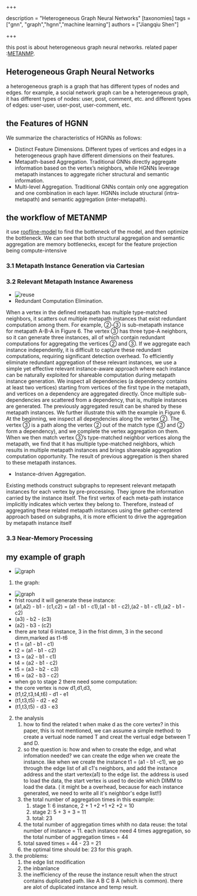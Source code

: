 +++


description = "Heterogeneous Graph Neural Networks"
[taxonomies]
tags = ["gnn", "graph","hgnn","machine learning"]
authors = ["Jiangqiu Shen"]

+++


this post is about heterogeneous graph neural networks. related paper :[METANMP](/pdf/METANMP.pdf).
## Heterogeneous Graph Neural Networks
a heterogeneous graph is a graph that has different types of nodes and edges. for example, a social network graph can be a heterogeneous graph, it has different types of nodes: user, post, comment, etc. and different types of edges: user-user, user-post, user-comment, etc.
## the Features of HGNN
We summarize the characteristics of HGNNs as follows:
- Distinct Feature Dimensions. Different types of vertices and
edges in a heterogeneous graph have different dimensions
on their features.
- Metapath-based Aggregation. Traditional GNNs directly aggregate information based on the vertex’s neighbors, while
HGNNs leverage metapath instances to aggregate richer
structural and semantic information.
- Multi-level Aggregation. Traditional GNNs contain only one
aggregation and one combination in each layer. HGNNs
include structural (intra-metapath) and semantic aggregation
(inter-metapath).

## the workflow of METANMP
it use [roofline-model](@/posts/research/2023-06-07-roofline_model.md) to find the bottleneck of the model, and then optimize the bottleneck. We can see that both structural aggregation and semantic aggregation are memory bottlenecks, except for the feature projection being compute-intensive

### 3.1 Metapath Instance Generation via Cartesian
### 3.2 Relevant Metapath Instance Awareness
- ![reuse](/img/reuse.png)
- Redundant Computation Elimination. 

When a vertex in the
defined metapath has multiple type-matched neighbors, it scatters
out multiple metapath instances that exist redundant computation
among them. For example, ②-③ is sub-metapath instance for metapath A-B-A in Figure 6. The vertex ③ has three type-A neighbors,
so it can generate three instances, all of which contain redundant
computations for aggregating the vertices ② and ③. If we aggregate each instance independently, it is difficult to capture these
redundant computations, requiring significant detection overhead.
To efficiently eliminate redundant aggregation of these relevant
instances, we use a simple yet effective relevant instance-aware approach where each instance can be naturally exploited for shareable
computation during metapath instance generation. We inspect all
dependencies (a dependency contains at least two vertices) starting
from vertices of the first type in the metapath, and vertices on a dependency are aggregated directly. Once multiple sub-dependencies
are scattered from a dependency, that is, multiple instances are
generated. The previously aggregated result can be shared by these
metapath instances. We further illustrate this with the example
in Figure 6. At the beginning, we inspect all dependencies along
the vertex ②. The vertex ③ is a path along the vertex ② out of
the match type (③ and ② form a dependency), and we complete
the vertex aggregation on them. When we then match vertex ③’s
type-matched neighbor vertices along the metapath, we find that
it has multiple type-matched neighbors, which results in multiple
metapath instances and brings shareable aggregation computation
opportunity. The result of previous aggregation is then shared to
these metapath instances.
- Instance-driven Aggregation.

 Existing methods construct subgraphs to represent relevant metapath instances for each vertex
by pre-processing. They ignore the information carried by the instance itself. The first vertex of each meta-path instance implicitly
indicates which vertex they belong to. Therefore, instead of aggregating these related metapath instances using the gather-centered
approach based on subgraphs, it is more efficient to drive the aggregation by metapath instance itself
### 3.3 Near-Memory Processing
## my example of graph
- ![graph](/img/nmp.png)

1. the graph:
  - ![graph](/img/nmp-graph.png)
  - frist round it will generate these instance:
  - (a1,a2) - b1 - (c1,c2) = (a1 - b1 - c1),(a1 - b1 - c2),(a2 - b1 - c1),(a2 - b1 - c2)
  - (a3) - b2 - (c3)
  - (a2) - b3 - (c2)
  - there are total 6 instance, 3 in the frist dimm, 3 in the second dimm,marked as t1-t6
  - t1 = (a1 - b1 - c1)
  - t2 = (a1 - b1 - c2)
  - t3 = (a2 - b1 - c1)
  - t4 = (a2 - b1 - c2)
  - t5 = (a3 - b2 - c3)
  - t6 = (a2 - b3 - c2)
  - when go to stage 2 there need some computation:
  - the core vertex is now d1,d1,d3,
  - (t1,t2,t3,t4,t6) - d1 - e1
  - (t1,t3,t5) - d2 - e2
  - (t1,t3,t5) - d3 - e3
2. the analysis
   1. how to find the related t when make d as the core vertex?
      in this paper, this is not mentioned, we can assume a simple method: to create a vertual node named T and creat the vertual edge between T and D. 
   2. so the question is: how and when to create the edge, and what infomation needed? we can create the edge when we create the instance. like when we create the instance t1 = (a1 - b1 -c1), we go through the edge list of all c1's neighbors, and add the instance address and the start vertex(a1) to the edge list. the address is used to load the data, the start vertex is used to decide which DIMM to load the data. ( it might be a overhead, because for each instance generated, we need to write all it's neighbor's edge list!!)
   3. the total number of aggregation times in this example:
      1. stage 1: 6 instance, 2 + 1 +2 +1 +2 +2 = 10
      2. stage 2: 5 + 3 + 3 = 11
      3. total: 23
   4. the total number of aggregation times whith no data reuse: the total number of instance = 11. each instance need 4 times aggregation, so the total number of aggregation times = 44
   5. total saved times = 44 - 23 = 21
   6. the optimal time should be: 23 for this graph.
3. the problems:
   1. the edge list modification
   2. the inbanlance
   3. the inefficiency of the reuse the instance result
      when the struct contains duplicated path. like A B C B A (which is common). there are alot of duplicated instance and temp result.
